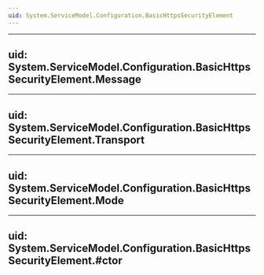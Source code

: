 ```yaml
---
uid: System.ServiceModel.Configuration.BasicHttpsSecurityElement
---
```


---
uid: System.ServiceModel.Configuration.BasicHttpsSecurityElement.Message
---

---
uid: System.ServiceModel.Configuration.BasicHttpsSecurityElement.Transport
---

---
uid: System.ServiceModel.Configuration.BasicHttpsSecurityElement.Mode
---

---
uid: System.ServiceModel.Configuration.BasicHttpsSecurityElement.#ctor
---
